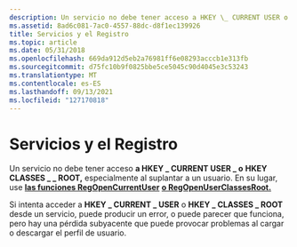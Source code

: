 ```yaml
---
description: Un servicio no debe tener acceso a HKEY \_ CURRENT USER o HKEY CLASSES ROOT, especialmente al \_ \_ \_ suplantar a un usuario. En su lugar, use las funciones RegOpenCurrentUser o RegOpenUserClassesRoot.
ms.assetid: 8ad6c081-7ac0-4557-88dc-d8f1ec139926
title: Servicios y el Registro
ms.topic: article
ms.date: 05/31/2018
ms.openlocfilehash: 669da912d5eb2a76981ff6e08293acccb1e313fb
ms.sourcegitcommit: d75fc10b9f0825bbe5ce5045c90d4045e3c53243
ms.translationtype: MT
ms.contentlocale: es-ES
ms.lasthandoff: 09/13/2021
ms.locfileid: "127170818"
---
```

# <a name="services-and-the-registry"></a>Servicios y el Registro

Un servicio no debe tener acceso **a HKEY \_ CURRENT USER \_ o** **HKEY CLASSES \_ \_ ROOT,** especialmente al suplantar a un usuario. En su lugar, use [**las funciones RegOpenCurrentUser**](/windows/desktop/api/winreg/nf-winreg-regopencurrentuser) [**o RegOpenUserClassesRoot.**](/windows/desktop/api/winreg/nf-winreg-regopenuserclassesroot)

Si intenta acceder a **HKEY \_ CURRENT \_ USER** o **HKEY \_ CLASSES \_ ROOT** desde un servicio, puede producir un error, o puede parecer que funciona, pero hay una pérdida subyacente que puede provocar problemas al cargar o descargar el perfil de usuario.

 

 

